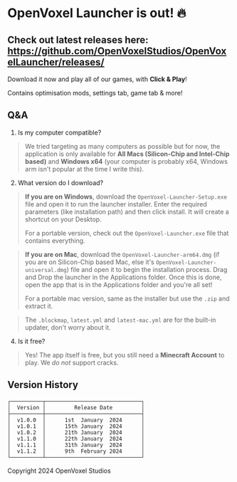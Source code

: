 # OpenVoxel Launcher is out! 🔥

## Check out latest releases here: https://github.com/OpenVoxelStudios/OpenVoxelLauncher/releases/

Download it now and play all of our games, with **Click & Play**!

Contains optimisation mods, settings tab, game tab & more!


## Q&A
1. Is my computer compatible?

> We tried targeting as many computers as possible but for now, the application is only available for **All Macs (Silicon-Chip and Intel-Chip based)** and **Windows x64** (your computer is probably x64, Windows arm isn't popular at the time I write this).

2. What version do I download?

> **If you are on Windows**, download the `OpenVoxel-Launcher-Setup.exe` file and open it to run the launcher installer. Enter the required parameters (like installation path) and then click install. It will create a shortcut on your Desktop.
> 
> For a portable version, check out the `OpenVoxel-Launcher.exe` file that contains everything.

> **If you are on Mac**, download the `OpenVoxel-Launcher-arm64.dmg` (if you are on Silicon-Chip based Mac, else it's `OpenVoxel-Launcher-universal.dmg`) file and open it to begin the installation process. Drag and Drop the launcher in the Applications folder. Once this is done, open the app that is in the Applications folder and you're all set!
> 
> For a portable mac version, same as the installer but use the `.zip` and extract it.

> The `.blockmap`, `latest.yml` and `latest-mac.yml` are for the built-in updater, don't worry about it.

4.  Is it free?

> Yes! The app itself is free, but you still need a **Minecraft Account** to play. We _do not_ support cracks.


## Version History
```
┌──────────┬──────────────────────────────┐
│  Version │         Release Date         │
├──────────┼──────────────────────────────┤
│  v1.0.0  │      1st  January  2024      │
│  v1.0.1  │      15th January  2024      │
│  v1.0.2  │      21th January  2024      │
│  v1.1.0  │      22th January  2024      │
│  v1.1.1  │      31th January  2024      │
│  v1.1.2  │      9th  February 2024      │
└──────────┴──────────────────────────────┘
```


Copyright 2024 OpenVoxel Studios
